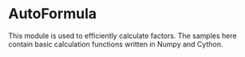 # AutoFormula

This module is used to efficiently calculate factors. The samples here contain basic calculation functions written in Numpy and Cython.
